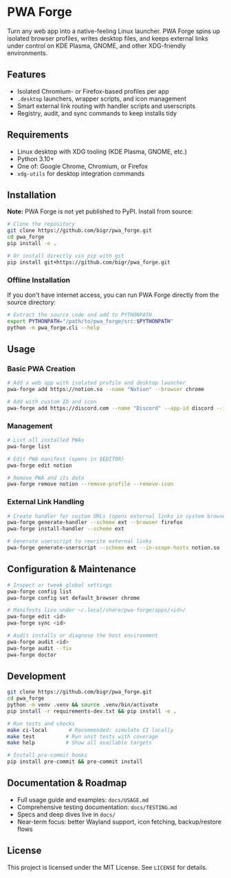 # PWA Forge

Turn any web app into a native-feeling Linux launcher. PWA Forge spins up isolated browser profiles, writes desktop files, and keeps external links under control on KDE Plasma, GNOME, and other XDG-friendly environments.

## Features

- Isolated Chromium- or Firefox-based profiles per app
- `.desktop` launchers, wrapper scripts, and icon management
- Smart external link routing with handler scripts and userscripts
- Registry, audit, and sync commands to keep installs tidy

## Requirements

- Linux desktop with XDG tooling (KDE Plasma, GNOME, etc.)
- Python 3.10+
- One of: Google Chrome, Chromium, or Firefox
- `xdg-utils` for desktop integration commands

## Installation

**Note:** PWA Forge is not yet published to PyPI. Install from source:

```bash
# Clone the repository
git clone https://github.com/bigr/pwa_forge.git
cd pwa_forge
pip install -e .

# Or install directly via pip with git
pip install git+https://github.com/bigr/pwa_forge.git
```

### Offline Installation

If you don't have internet access, you can run PWA Forge directly from the source directory:

```bash
# Extract the source code and add to PYTHONPATH
export PYTHONPATH="/path/to/pwa_forge/src:$PYTHONPATH"
python -m pwa_forge.cli --help
```

## Usage

### Basic PWA Creation

```bash
# Add a web app with isolated profile and desktop launcher
pwa-forge add https://notion.so --name "Notion" --browser chrome

# Add with custom ID and icon
pwa-forge add https://discord.com --name "Discord" --app-id discord --icon ~/discord-logo.png
```

### Management

```bash
# List all installed PWAs
pwa-forge list

# Edit PWA manifest (opens in $EDITOR)
pwa-forge edit notion

# Remove PWA and its data
pwa-forge remove notion --remove-profile --remove-icon
```

### External Link Handling

```bash
# Create handler for custom URLs (opens external links in system browser)
pwa-forge generate-handler --scheme ext --browser firefox
pwa-forge install-handler --scheme ext

# Generate userscript to rewrite external links
pwa-forge generate-userscript --scheme ext --in-scope-hosts notion.so
```

## Configuration & Maintenance

```bash
# Inspect or tweak global settings
pwa-forge config list
pwa-forge config set default_browser chrome

# Manifests live under ~/.local/share/pwa-forge/apps/<id>/
pwa-forge edit <id>
pwa-forge sync <id>

# Audit installs or diagnose the host environment
pwa-forge audit <id>
pwa-forge audit --fix
pwa-forge doctor
```

## Development

```bash
git clone https://github.com/bigr/pwa_forge.git
cd pwa_forge
python -m venv .venv && source .venv/bin/activate
pip install -r requirements-dev.txt && pip install -e .

# Run tests and checks
make ci-local       # Recommended: simulate CI locally
make test          # Run unit tests with coverage
make help          # Show all available targets

# Install pre-commit hooks
pip install pre-commit && pre-commit install
```

## Documentation & Roadmap

- Full usage guide and examples: `docs/USAGE.md`
- Comprehensive testing documentation: `docs/TESTING.md`
- Specs and deep dives live in `docs/`
- Near-term focus: better Wayland support, icon fetching, backup/restore flows

## License

This project is licensed under the MIT License. See `LICENSE` for details.
